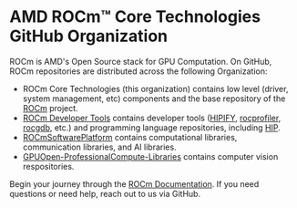 # AMD ROCm™ Core Technologies GitHub Organization
ROCm is AMD's Open Source stack for GPU Computation. On GitHub, ROCm repositories are distributed across the following Organization:

- ROCm Core Technologies (this organization) contains low level (driver, system management, etc) components and the base repository of the [ROCm](https://github.com/RadeonOpenCompute/ROCm) project.
- [ROCm Developer Tools](https://github.com/ROCm-Developer-Tools) contains developer tools ([HIPIFY](https://github.com/ROCm-Developer-Tools/HIPIFY), [rocprofiler](https://github.com/ROCm-Developer-Tools/rocprofiler), [rocgdb](https://github.com/ROCm-Developer-Tools/rocgdb), etc.) and programming language repositories, including [HIP](https://github.com/ROCm-Developer-Tools/HIP).
- [ROCmSoftwarePlatform](https://github.com/ROCmSoftwarePlatform) contains computational libraries, communication libraries, and AI libraries.
- [GPUOpen-ProfessionalCompute-Libraries](https://github.com/GPUOpen-ProfessionalCompute-Libraries) contains computer vision respositories.

Begin your journey through the [ROCm Documentation](https://rocm.docs.amd.com/en/latest/). If you need questions or need help, reach out to us via GitHub.

